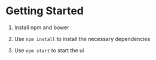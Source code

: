 # Getting Started

1. Install npm and bower

2. Use `npm install` to install the necessary dependencies

3. Use `npm start` to start the ui

